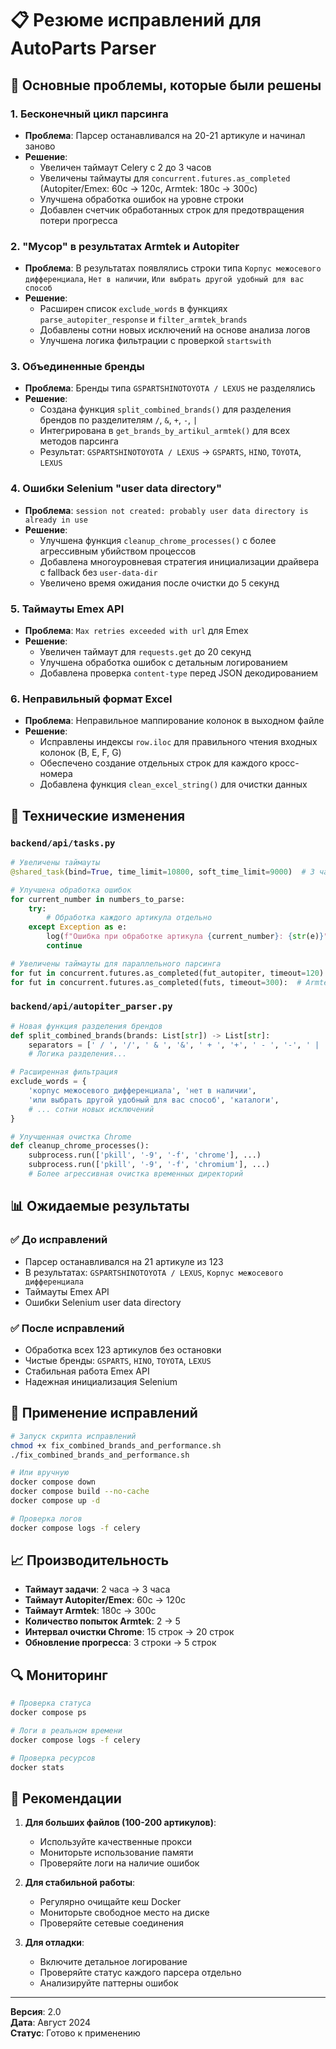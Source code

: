 # 📋 Резюме исправлений для AutoParts Parser

## 🎯 Основные проблемы, которые были решены

### 1. **Бесконечный цикл парсинга**
- **Проблема**: Парсер останавливался на 20-21 артикуле и начинал заново
- **Решение**: 
  - Увеличен таймаут Celery с 2 до 3 часов
  - Увеличены таймауты для `concurrent.futures.as_completed` (Autopiter/Emex: 60с → 120с, Armtek: 180с → 300с)
  - Улучшена обработка ошибок на уровне строки
  - Добавлен счетчик обработанных строк для предотвращения потери прогресса

### 2. **"Мусор" в результатах Armtek и Autopiter**
- **Проблема**: В результатах появлялись строки типа `Корпус межосевого дифференциала`, `Нет в наличии`, `Или выбрать другой удобный для вас способ`
- **Решение**:
  - Расширен список `exclude_words` в функциях `parse_autopiter_response` и `filter_armtek_brands`
  - Добавлены сотни новых исключений на основе анализа логов
  - Улучшена логика фильтрации с проверкой `startswith`

### 3. **Объединенные бренды**
- **Проблема**: Бренды типа `GSPARTSHINOTOYOTA / LEXUS` не разделялись
- **Решение**:
  - Создана функция `split_combined_brands()` для разделения брендов по разделителям `/`, `&`, `+`, `-`, `|`
  - Интегрирована в `get_brands_by_artikul_armtek()` для всех методов парсинга
  - Результат: `GSPARTSHINOTOYOTA / LEXUS` → `GSPARTS`, `HINO`, `TOYOTA`, `LEXUS`

### 4. **Ошибки Selenium "user data directory"**
- **Проблема**: `session not created: probably user data directory is already in use`
- **Решение**:
  - Улучшена функция `cleanup_chrome_processes()` с более агрессивным убийством процессов
  - Добавлена многоуровневая стратегия инициализации драйвера с fallback без `user-data-dir`
  - Увеличено время ожидания после очистки до 5 секунд

### 5. **Таймауты Emex API**
- **Проблема**: `Max retries exceeded with url` для Emex
- **Решение**:
  - Увеличен таймаут для `requests.get` до 20 секунд
  - Улучшена обработка ошибок с детальным логированием
  - Добавлена проверка `content-type` перед JSON декодированием

### 6. **Неправильный формат Excel**
- **Проблема**: Неправильное маппирование колонок в выходном файле
- **Решение**:
  - Исправлены индексы `row.iloc` для правильного чтения входных колонок (B, E, F, G)
  - Обеспечено создание отдельных строк для каждого кросс-номера
  - Добавлена функция `clean_excel_string()` для очистки данных

## 🔧 Технические изменения

### `backend/api/tasks.py`
```python
# Увеличены таймауты
@shared_task(bind=True, time_limit=10800, soft_time_limit=9000)  # 3 часа

# Улучшена обработка ошибок
for current_number in numbers_to_parse:
    try:
        # Обработка каждого артикула отдельно
    except Exception as e:
        log(f"Ошибка при обработке артикула {current_number}: {str(e)}")
        continue

# Увеличены таймауты для параллельного парсинга
for fut in concurrent.futures.as_completed(fut_autopiter, timeout=120):
for fut in concurrent.futures.as_completed(futs, timeout=300):  # Armtek
```

### `backend/api/autopiter_parser.py`
```python
# Новая функция разделения брендов
def split_combined_brands(brands: List[str]) -> List[str]:
    separators = [' / ', '/', ' & ', '&', ' + ', '+', ' - ', '-', ' | ', '|']
    # Логика разделения...

# Расширенная фильтрация
exclude_words = {
    'корпус межосевого дифференциала', 'нет в наличии',
    'или выбрать другой удобный для вас способ', 'каталоги',
    # ... сотни новых исключений
}

# Улучшенная очистка Chrome
def cleanup_chrome_processes():
    subprocess.run(['pkill', '-9', '-f', 'chrome'], ...)
    subprocess.run(['pkill', '-9', '-f', 'chromium'], ...)
    # Более агрессивная очистка временных директорий
```

## 📊 Ожидаемые результаты

### ✅ **До исправлений**
- Парсер останавливался на 21 артикуле из 123
- В результатах: `GSPARTSHINOTOYOTA / LEXUS`, `Корпус межосевого дифференциала`
- Таймауты Emex API
- Ошибки Selenium user data directory

### ✅ **После исправлений**
- Обработка всех 123 артикулов без остановки
- Чистые бренды: `GSPARTS`, `HINO`, `TOYOTA`, `LEXUS`
- Стабильная работа Emex API
- Надежная инициализация Selenium

## 🚀 Применение исправлений

```bash
# Запуск скрипта исправлений
chmod +x fix_combined_brands_and_performance.sh
./fix_combined_brands_and_performance.sh

# Или вручную
docker compose down
docker compose build --no-cache
docker compose up -d

# Проверка логов
docker compose logs -f celery
```

## 📈 Производительность

- **Таймаут задачи**: 2 часа → 3 часа
- **Таймаут Autopiter/Emex**: 60с → 120с  
- **Таймаут Armtek**: 180с → 300с
- **Количество попыток Armtek**: 2 → 5
- **Интервал очистки Chrome**: 15 строк → 20 строк
- **Обновление прогресса**: 3 строки → 5 строк

## 🔍 Мониторинг

```bash
# Проверка статуса
docker compose ps

# Логи в реальном времени
docker compose logs -f celery

# Проверка ресурсов
docker stats
```

## 📝 Рекомендации

1. **Для больших файлов (100-200 артикулов)**:
   - Используйте качественные прокси
   - Мониторьте использование памяти
   - Проверяйте логи на наличие ошибок

2. **Для стабильной работы**:
   - Регулярно очищайте кеш Docker
   - Мониторьте свободное место на диске
   - Проверяйте сетевые соединения

3. **Для отладки**:
   - Включите детальное логирование
   - Проверяйте статус каждого парсера отдельно
   - Анализируйте паттерны ошибок

---

**Версия**: 2.0  
**Дата**: Август 2024  
**Статус**: Готово к применению 